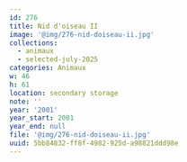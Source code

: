 ```yaml
---
id: 276
title: Nid d'oiseau II
image: '@img/276-nid-doiseau-ii.jpg'
collections:
  - animaux
  - selected-july-2025
categories: Animaux
w: 46
h: 61
location: secondary storage
note: ''
year: '2001'
year_start: 2001
year_end: null
file: '@img/276-nid-doiseau-ii.jpg'
uuid: 5bb84832-ff8f-4982-925d-a98821ddd98e
---
```


